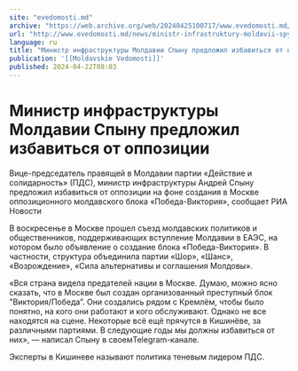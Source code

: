 ```yaml
---
site: "evedomosti.md"
archive: "https://web.archive.org/web/20240425100717/www.evedomosti.md/news/ministr-infrastruktury-moldavii-spynu-predlozhil-izbavitsya"
url: "http://www.evedomosti.md/news/ministr-infrastruktury-moldavii-spynu-predlozhil-izbavitsya"
language: ru
title: "Министр инфраструктуры Молдавии Спыну предложил избавиться от оппозиции"
publication: '[[Moldavskie Vedomosti]]'
published: 2024-04-22T08:03
---
```


# Министр инфраструктуры Молдавии Спыну предложил избавиться от оппозиции

Вице-председатель правящей в Молдавии партии «Действие и солидарность» (ПДС), министр инфраструктуры Андрей Спыну предложил избавиться от оппозиции на фоне создания в Москве оппозиционного молдавского блока «Победа-Виктория», сообщает РИА Новости

В воскресенье в Москве прошел съезд молдавских политиков и общественников, поддерживающих вступление Молдавии в ЕАЭС, на котором было объявление о создание блока «Победа-Виктория». В частности, структура объединила партии «Шор», «Шанс», «Возрождение», «Сила альтернативы и соглашения Молдовы».

«Вся страна видела предателей нации в Москве. Думаю, можно ясно сказать, что в Москве был создан организованный преступный блок "Виктория/Победа”. Они создались рядом с Кремлём, чтобы было понятно, на кого они работают и кого обслуживают. Однако не все находятся на сцене. Некоторые всё ещё прячутся в Кишинёве, за различными партиями. В следующие годы мы должны избавиться от них», — написал Спыну в своемTelegram-канале.

Эксперты в Кишиневе называют политика теневым лидером ПДС.
